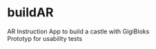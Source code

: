 <h1>buildAR</h1>

AR Instruction App to build a castle with GigiBloks<br>
Prototyp for usability tests 
